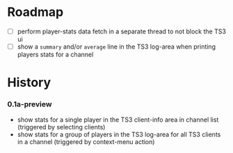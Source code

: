 # Roadmap

- [ ] perform player-stats data fetch in a separate thread to not block the TS3 ui
- [ ] show a `summary` and/or `average` line in the TS3 log-area when printing players stats for a channel

# History

### 0.1a-preview
- show stats for a single player in the TS3 client-info area in channel list (triggered by selecting clients)
- show stats for a group of players in the TS3 log-area for all TS3 clients in a channel (triggered by context-menu action)
